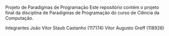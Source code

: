 Projeto de Paradigmas de Programação
Este repositório contém o projeto final da disciplina de Paradigmas de Programação do curso de Ciência da Computação.

Integrantes
João Vitor Staub Castanho (117174)
Vitor Augusto Greff (118926)
